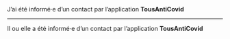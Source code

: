 <!---->J’ai été informé·e d’un contact par l’application <b>TousAntiCovid</b>

---

<!---->Il ou elle a été informé·e d’un contact par l’application <b>TousAntiCovid</b>
